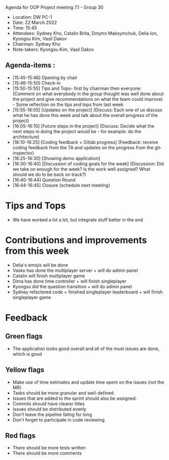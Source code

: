 Agenda for OOP Project meeting 7.1 - Group 30

* Location: DW PC-1
* Date: 22 March 2022
* Time: 15:45
* Attendees: Sydney Kho, Catalin Brita, Dmytro Maksymchuk, Delia Ion, Kyongsu Kim, Vasil Dakov
* Chairman: Sydney Kho
* Note-takers: Kyongsu Kim, Vasil Dakov


## Agenda-items :
* [15:45-15:46] Opening by chair
* [15:46-15:50] Check-in
* [15:50-15:55] Tips and Tops- first by chairman then everyone:
  (Comment on what everybody in the group thought was well done about the project and give recommendations on what the team could improve) - Some reflection on the tips and tops from last week
* [15:55-16:05] [Updates on the project]
  (Discuss: Each one of us discuss what he has done this week and talk about the overall progress of the project)
* [16:05-16:10] [Future steps in the project]
  (Discuss: Decide what the next steps in doing the project would be - for example: do the architecture)
* [16:10-16:25] [Coding feedback + Gitlab progress]
  (Feedback: receive coding feedback from the TA and updates on the progress from the git-inspector)
* [16:25-16:30] [Showing demo application]
* [16:30-16:40] [Discussion of coding goals for the week]
  (Discussion: Did we take on enough for the week? Is the work well assigned? What should we do to be back on track?)
* [16:40-16:44] Question Round
* [16:44-16:45] Closure (schedule next meeting)

# Tips and Tops
* We have worked a lot a lot, but integrate stuff better in the end

# Contributions and improvements from this week
- Delia's emojis will be done 
- Vasko has done the multiplayer server + will do admin panel
- Catalin will finish multiplayer game
- Dima has done time controller + will finish singleplayer
- Kyongsu did the question transition + will do admin panel
- Sydney refactored code + finished singleplayer leaderboard + will finish singleplayer game


# Feedback

## Green flags
* The application looks good overall and all of the must issues are done, which is good

## Yellow flags
* Make use of time estimates and update time spent on the issues (not the MR)
* Tasks should be more granular and well-defined.
* Issues that are added to the sprint should also be assigned.
* Commits should have clearer titles
* Issues should be distributed evenly
* Don't leave the pipeline faling for long
* Don't forget to participate in code reviewing

## Red flags
* There should be more tests written
* There should be more comments 